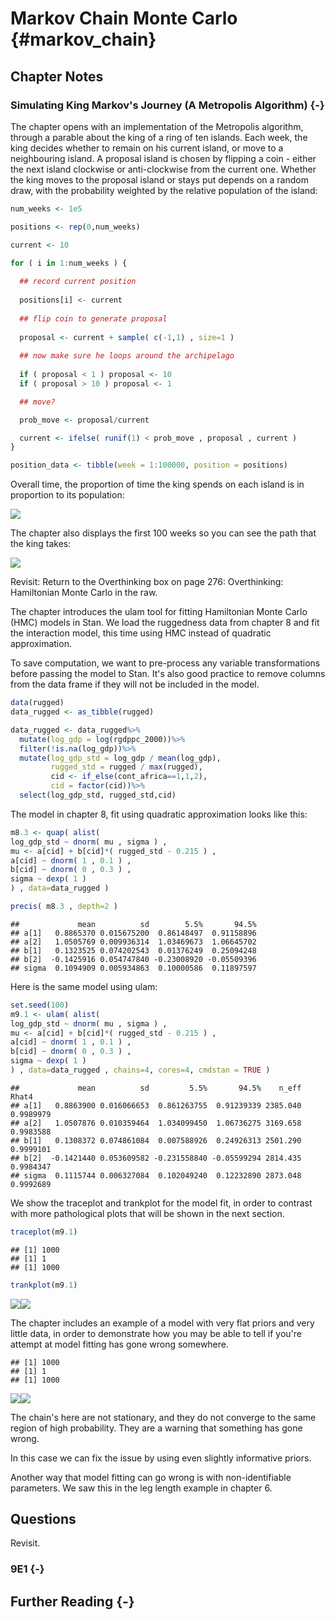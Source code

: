 # Markov Chain Monte Carlo {#markov_chain}




## Chapter Notes


### Simulating King Markov's Journey (A Metropolis Algorithm) {-}


The chapter opens with an implementation of the Metropolis algorithm, through a parable about the king of a ring of ten islands. Each week, the king decides whether to remain on his current island, or move to a neighbouring island. A proposal island is chosen by flipping a coin - either the next island clockwise or anti-clockwise from the current one. Whether the king moves to the proposal island or stays put depends on a random draw, with the probability weighted by the relative population of the island:


```r
num_weeks <- 1e5 

positions <- rep(0,num_weeks) 

current <- 10 

for ( i in 1:num_weeks ) { 
  
  ## record current position 
  
  positions[i] <- current
  
  ## flip coin to generate proposal 
  
  proposal <- current + sample( c(-1,1) , size=1 )
  
  ## now make sure he loops around the archipelago 
  
  if ( proposal < 1 ) proposal <- 10 
  if ( proposal > 10 ) proposal <- 1

  ## move?

  prob_move <- proposal/current 

  current <- ifelse( runif(1) < prob_move , proposal , current )
}

position_data <- tibble(week = 1:100000, position = positions)
```


Overall time, the proportion of time the king spends on each island is in proportion to its population:

![](09-markov_chain_files/figure-epub3/unnamed-chunk-3-1.png)<!-- -->

The chapter also displays the first 100 weeks so you can see the path that the king takes:

![](09-markov_chain_files/figure-epub3/unnamed-chunk-4-1.png)<!-- -->

Revisit: Return to the Overthinking box on page 276: Overthinking: Hamiltonian Monte Carlo in the raw.

The chapter introduces the ulam tool for fitting Hamiltonian Monte Carlo (HMC) models in Stan. We load the ruggedness data from chapter 8 and fit the interaction model, this time using HMC instead of quadratic approximation.

To save computation, we want to pre-process any variable transformations before passing the model to Stan. It's also good practice to remove columns from the data frame if they will not be included in the model.  


```r
data(rugged)
data_rugged <- as_tibble(rugged)

data_rugged <- data_rugged%>%
  mutate(log_gdp = log(rgdppc_2000))%>%
  filter(!is.na(log_gdp))%>%
  mutate(log_gdp_std = log_gdp / mean(log_gdp),
         rugged_std = rugged / max(rugged),
         cid <- if_else(cont_africa==1,1,2),
         cid = factor(cid))%>%
  select(log_gdp_std, rugged_std,cid)
```

The model in chapter 8, fit using quadratic approximation looks like this:


```r
m8.3 <- quap( alist(
log_gdp_std ~ dnorm( mu , sigma ) , 
mu <- a[cid] + b[cid]*( rugged_std - 0.215 ) , 
a[cid] ~ dnorm( 1 , 0.1 ) , 
b[cid] ~ dnorm( 0 , 0.3 ) , 
sigma ~ dexp( 1 )
) , data=data_rugged )

precis( m8.3 , depth=2 )
```

```
##             mean          sd        5.5%       94.5%
## a[1]   0.8865370 0.015675200  0.86148497  0.91158896
## a[2]   1.0505769 0.009936314  1.03469673  1.06645702
## b[1]   0.1323525 0.074202543  0.01376249  0.25094248
## b[2]  -0.1425916 0.054747840 -0.23008920 -0.05509396
## sigma  0.1094909 0.005934863  0.10000586  0.11897597
```

Here is the same model using ulam:




```r
set.seed(100)
m9.1 <- ulam( alist(
log_gdp_std ~ dnorm( mu , sigma ) ,
mu <- a[cid] + b[cid]*( rugged_std - 0.215 ) ,
a[cid] ~ dnorm( 1 , 0.1 ) ,
b[cid] ~ dnorm( 0 , 0.3 ) ,
sigma ~ dexp( 1 )
) , data=data_rugged , chains=4, cores=4, cmdstan = TRUE )
```


```
##             mean          sd         5.5%       94.5%    n_eff     Rhat4
## a[1]   0.8863900 0.016066653  0.861263755  0.91239339 2385.040 0.9989979
## a[2]   1.0507876 0.010359464  1.034099450  1.06736275 3169.658 0.9983588
## b[1]   0.1308372 0.074861084  0.007588926  0.24926313 2501.290 0.9999101
## b[2]  -0.1421440 0.053609582 -0.231558840 -0.05599294 2814.435 0.9984347
## sigma  0.1115744 0.006327084  0.102049240  0.12232890 2873.048 0.9992689
```

We show the traceplot and trankplot for the model fit, in order to contrast with more pathological plots that will be shown in the next section.


```r
traceplot(m9.1)
```

```
## [1] 1000
## [1] 1
## [1] 1000
```

```r
trankplot(m9.1)
```

![](09-markov_chain_files/figure-epub3/unnamed-chunk-10-1.png)<!-- -->![](09-markov_chain_files/figure-epub3/unnamed-chunk-10-2.png)<!-- -->


The chapter includes an example of a model with very flat priors and very little data, in order to demonstrate how you may be able to tell if you're attempt at model fitting has gone wrong somewhere.




```
## [1] 1000
## [1] 1
## [1] 1000
```

![](09-markov_chain_files/figure-epub3/unnamed-chunk-12-1.png)<!-- -->![](09-markov_chain_files/figure-epub3/unnamed-chunk-12-2.png)<!-- -->

The chain's here are not stationary, and they do not converge to the same region of high probability. They are a warning that something has gone wrong.

In this case we can fix the issue by using even slightly informative priors.


Another way that model fitting can go wrong is with non-identifiable parameters. We saw this in the leg length example in chapter 6. 


## Questions

Revisit.

### 9E1 {-}


## Further Reading {-}


